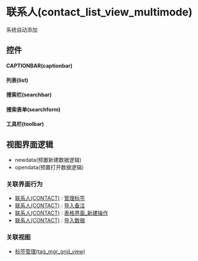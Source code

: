 # 联系人(contact_list_view_multimode)  <!-- {docsify-ignore-all} -->


系统自动添加



## 控件
#### CAPTIONBAR(captionbar)
#### 列表(list)
#### 搜索栏(searchbar)
#### 搜索表单(searchform)
#### 工具栏(toolbar)

## 视图界面逻辑
  * newdata(预置新建数据逻辑)
  * opendata(预置打开数据逻辑)


### 关联界面行为
  * [联系人(CONTACT)](module/crm/contact) : [管理标签](module/crm/contact#界面行为)
  * [联系人(CONTACT)](module/crm/contact) : [导入备注](module/crm/contact#界面行为)
  * [联系人(CONTACT)](module/crm/contact) : [表格界面_新建操作](module/crm/contact#界面行为)
  * [联系人(CONTACT)](module/crm/contact) : [导入数据](module/crm/contact#界面行为)

### 关联视图
  * [标签管理(tag_mgr_grid_view)](app/view/tag_mgr_grid_view)

<script>
 const { createApp } = Vue
  createApp({
    data() {
      return {

      }
    }
  }).use(ElementPlus).mount('#app')
</script>